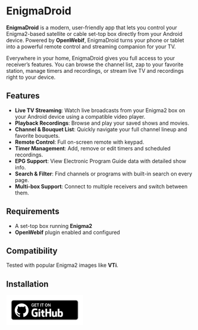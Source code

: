 # EnigmaDroid

**EnigmaDroid** is a modern, user-friendly app that lets you control your Enigma2-based satellite or
cable set-top box directly from your Android device. Powered by **OpenWebif**, EnigmaDroid turns
your phone or tablet into a powerful remote control and streaming companion for your TV.

Everywhere in your home, EnigmaDroid gives you full access to your receiver’s features. You can
browse the channel list, zap to your favorite station, manage timers and recordings, or stream live
TV and recordings right to your device.

## Features

- **Live TV Streaming**: Watch live broadcasts from your Enigma2 box on your Android device using a
  compatible video player.
- **Playback Recordings**: Browse and play your saved shows and movies.
- **Channel & Bouquet List**: Quickly navigate your full channel lineup and favorite bouquets.
- **Remote Control**: Full on-screen remote with keypad.
- **Timer Management**: Add, remove or edit timers and scheduled recordings.
- **EPG Support**: View Electronic Program Guide data with detailed show info.
- **Search & Filter**: Find channels or programs with built-in search on every page.
- **Multi-box Support**: Connect to multiple receivers and switch between them.

## Requirements

- A set-top box running **Enigma2**
- **OpenWebif** plugin enabled and configured

## Compatibility

Tested with popular Enigma2 images like **VTi**.

## Installation

[<img src="badge_github.png" alt="Get it on GitHub" height="80">](https://github.com/deprec8/EnigmaDroid/releases)